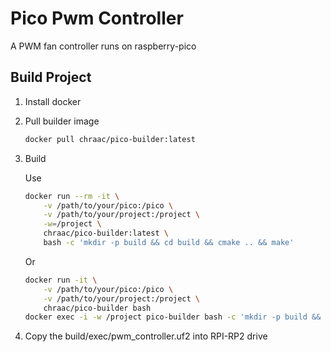 # Pico Pwm Controller

A PWM fan controller runs on raspberry-pico

## Build Project

1. Install docker

1. Pull builder image

    ```bash
    docker pull chraac/pico-builder:latest
    ```

1. Build

    Use

    ```bash
    docker run --rm -it \
        -v /path/to/your/pico:/pico \
        -v /path/to/your/project:/project \
        -w=/project \
        chraac/pico-builder:latest \
        bash -c 'mkdir -p build && cd build && cmake .. && make'
    ```

    Or

    ```bash
    docker run -it \
        -v /path/to/your/pico:/pico \
        -v /path/to/your/project:/project \
        chraac/pico-builder bash
    docker exec -i -w /project pico-builder bash -c 'mkdir -p build && cd build && cmake .. && make
    ```

1. Copy the build/exec/pwm_controller.uf2 into RPI-RP2 drive
